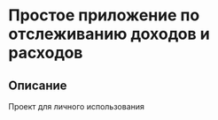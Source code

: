 # Простое приложение по отcлеживанию доходов и расходов

## Описание

Проект для личного использования

